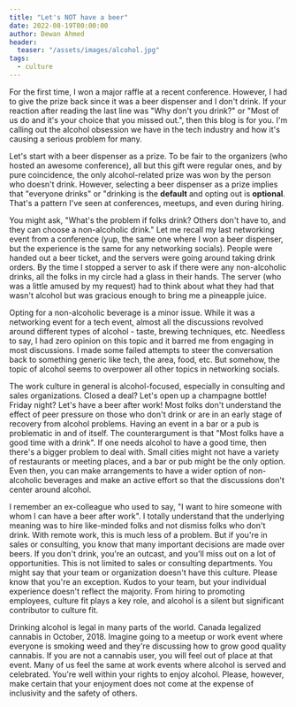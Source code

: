 ```yaml
---
title: "Let's NOT have a beer"
date: 2022-08-19T00:00:00
author: Dewan Ahmed
header:
  teaser: "/assets/images/alcohol.jpg"
tags:
  - culture
---
```


For the first time, I won a major raffle at a recent conference. However, I had to give the prize back since it was a beer dispenser and I don't drink. If your reaction after reading the last line was "Why don't you drink?" or "Most of us do and it's your choice that you missed out.", then this blog is for you. I'm calling out the alcohol obsession we have in the tech industry and how it's causing a serious problem for many.

Let's start with a beer dispenser as a prize. To be fair to the organizers (who hosted an awesome conference), all but this gift were regular ones, and by pure coincidence, the only alcohol-related prize was won by the person who doesn't drink. However, selecting a beer dispenser as a prize implies that "everyone drinks" or "drinking is the **default** and opting out is **optional**. That's a pattern I've seen at conferences, meetups, and even during hiring. 

You might ask, "What's the problem if folks drink? Others don't have to, and they can choose a non-alcoholic drink." Let me recall my last networking event from a conference (yup, the same one where I won a beer dispenser, but the experience is the same for any networking socials). People were handed out a beer ticket, and the servers were going around taking drink orders. By the time I stopped a server to ask if there were any non-alcoholic drinks, all the folks in my circle had a glass in their hands. The server (who was a little amused by my request) had to think about what they had that wasn't alcohol but was gracious enough to bring me a pineapple juice.  

Opting for a non-alcoholic beverage is a minor issue. While it was a networking event for a tech event, almost all the discussions revolved around different types of alcohol - taste, brewing techniques, etc. Needless to say, I had zero opinion on this topic and it barred me from engaging in most discussions. I made some failed attempts to steer the conversation back to something generic like tech, the area, food, etc. But somehow, the topic of alcohol seems to overpower all other topics in networking socials. 

The work culture in general is alcohol-focused, especially in consulting and sales organizations. Closed a deal? Let's open up a champagne bottle! Friday night? Let's have a beer after work! Most folks don't understand the effect of peer pressure on those who don't drink or are in an early stage of recovery from alcohol problems. Having an event in a bar or a pub is problematic in and of itself. The counterargument is that "Most folks have a good time with a drink". If one needs alcohol to have a good time, then there's a bigger problem to deal with. Small cities might not have a variety of restaurants or meeting places, and a bar or pub might be the only option. Even then, you can make arrangements to have a wider option of non-alcoholic beverages and make an active effort so that the discussions don't center around alcohol.

I remember an ex-colleague who used to say, "I want to hire someone with whom I can have a beer after work". I totally understand that the underlying meaning was to hire like-minded folks and not dismiss folks who don't drink. With remote work, this is much less of a problem. But if you're in sales or consulting, you know that many important decisions are made over beers. If you don't drink, you're an outcast, and you'll miss out on a lot of opportunities. This is not limited to sales or consulting departments. You might say that your team or organization doesn't have this culture. Please know that you're an exception. Kudos to your team, but your individual experience doesn't reflect the majority. From hiring to promoting employees, culture fit plays a key role, and alcohol is a silent but significant contributor to culture fit.

Drinking alcohol is legal in many parts of the world. Canada legalized cannabis in October, 2018. Imagine going to a meetup or work event where everyone is smoking weed and they're discussing how to grow good quality cannabis. If you are not a cannabis user, you will feel out of place at that event. Many of us feel the same at work events where alcohol is served and celebrated. You're well within your rights to enjoy alcohol. Please, however, make certain that your enjoyment does not come at the expense of inclusivity and the safety of others.